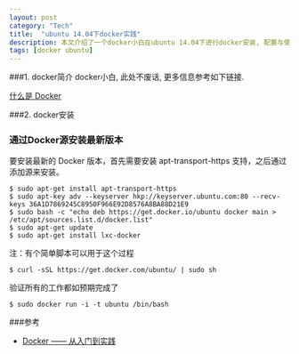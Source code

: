 ```yaml
---
layout: post
category: "Tech"
title:  "ubuntu 14.04下docker实践"
description: 本文介绍了一个docker小白在ubuntu 14.04下进行docker安装, 配置与使用
tags: [docker ubuntu]
---
```


###1. docker简介
docker小白, 此处不废话, 更多信息参考如下链接.

<a href="http://dockerpool.com/static/books/docker_practice/introduction/what.html">什么是 Docker</a>

###2. docker安装
### 通过Docker源安装最新版本
要安装最新的 Docker 版本，首先需要安装 apt-transport-https 支持，之后通过添加源来安装。
```
$ sudo apt-get install apt-transport-https
$ sudo apt-key adv --keyserver hkp://keyserver.ubuntu.com:80 --recv-keys 36A1D7869245C8950F966E92D8576A8BA88D21E9
$ sudo bash -c "echo deb https://get.docker.io/ubuntu docker main > /etc/apt/sources.list.d/docker.list"
$ sudo apt-get update
$ sudo apt-get install lxc-docker
```

注：有个简单脚本可以用于这个过程
```
$ curl -sSL https://get.docker.com/ubuntu/ | sudo sh
```
验证所有的工作都如预期完成了
```
$ sudo docker run -i -t ubuntu /bin/bash
```

###参考
* <a href="http://dockerpool.com/static/books/docker_practice/">Docker —— 从入门到实践</a>